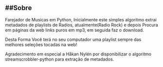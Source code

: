 ##Sobre
------------------------------------------
Farejador de Musicas em Python, Inicialmente este simples algoritmo
extrai metadados de playlists de Radios, atualmente(Radio Rock) e depois Procura em páginas da
web links puros em mp3, em seguida faz o download.

Desta Forma Você terá no seu computador uma playlist sempre das melhores seleções tocadas na web!

Agradecimento em especial a Håkan Nylén por disponibilizar
o algoritmo streamscrobbler-python para extração de metadados.


